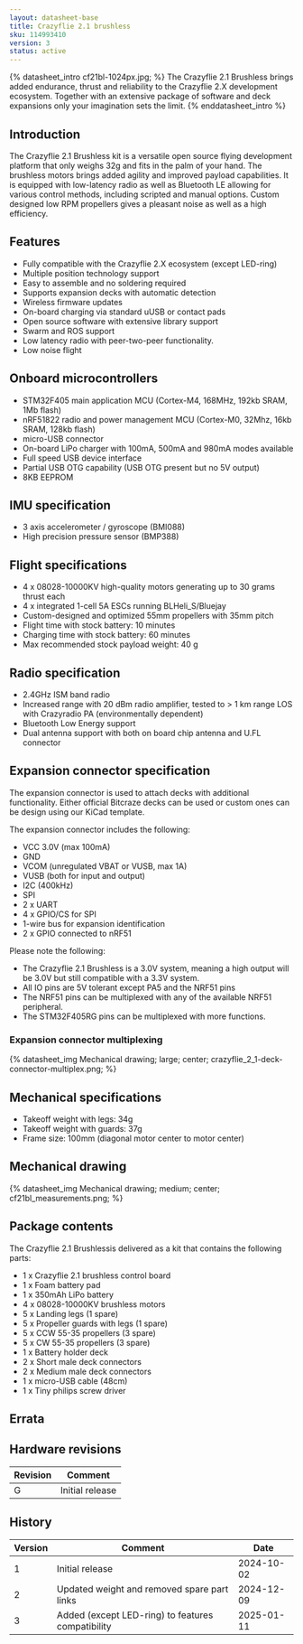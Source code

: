 ```yaml
---
layout: datasheet-base
title: Crazyflie 2.1 brushless
sku: 114993410
version: 3
status: active
---
```


{% datasheet_intro cf21bl-1024px.jpg; %}
The Crazyflie 2.1 Brushless brings added endurance, thrust and reliability to the Crazyflie 2.X development ecosystem. Together with an extensive package of software and deck expansions only your imagination sets the limit.
{% enddatasheet_intro %}

## Introduction

The Crazyflie 2.1 Brushless kit is a versatile open source flying development platform that only weighs 32g and fits in the palm of your hand. The brushless motors brings added agility and improved payload capabilities. It is equipped with low-latency radio as well as Bluetooth LE allowing for various control methods, including scripted and manual options. Custom designed low RPM propellers gives a pleasant noise as well as a high efficiency. 

## Features

* Fully compatible with the Crazyflie 2.X ecosystem (except LED-ring)
* Multiple position technology support
* Easy to assemble and no soldering required
* Supports expansion decks with automatic detection
* Wireless firmware updates
* On-board charging via standard uUSB or contact pads
* Open source software with extensive library support
* Swarm and ROS support
* Low latency radio with peer-two-peer functionality.
* Low noise flight

## Onboard microcontrollers

* STM32F405 main application MCU (Cortex-M4, 168MHz, 192kb SRAM, 1Mb flash)
* nRF51822 radio and power management MCU (Cortex-M0, 32Mhz, 16kb SRAM, 128kb flash)
* micro-USB connector
* On-board LiPo charger with 100mA, 500mA and 980mA modes available
* Full speed USB device interface
* Partial USB OTG capability (USB OTG present but no 5V output)
* 8KB EEPROM

## IMU specification

* 3 axis accelerometer / gyroscope (BMI088)
* High precision pressure sensor (BMP388)

## Flight specifications

* 4 x 08028-10000KV high-quality motors generating up to 30 grams thrust each
* 4 x integrated 1-cell 5A ESCs running BLHeli_S/Bluejay
* Custom-designed and optimized 55mm propellers with 35mm pitch
* Flight time with stock battery: 10 minutes
* Charging time with stock battery: 60 minutes
* Max recommended stock payload weight: 40 g

## Radio specification

* 2.4GHz ISM band radio
* Increased range with 20 dBm radio amplifier, tested to > 1 km range LOS with Crazyradio PA (environmentally dependent)
* Bluetooth Low Energy support
* Dual antenna support with both on board chip antenna and U.FL connector

## Expansion connector specification

The expansion connector is used to attach decks with additional functionality. Either official Bitcraze decks
can be used or custom ones can be design using our KiCad template.

The expansion connector includes the following:

* VCC 3.0V (max 100mA)
* GND
* VCOM (unregulated VBAT or VUSB, max 1A)
* VUSB (both for input and output)
* I2C (400kHz)
* SPI
* 2 x UART
* 4 x GPIO/CS for SPI
* 1-wire bus for expansion identification
* 2 x GPIO connected to nRF51

Please note the following:

* The Crazyflie 2.1 Brushless is a 3.0V system, meaning a high output will be 3.0V but still compatible with a 3.3V system.
* All IO pins are 5V tolerant except PA5 and the NRF51 pins
* The NRF51 pins can be multiplexed with any of the available NRF51 peripheral.
* The STM32F405RG pins can be multiplexed with more functions.

### Expansion connector multiplexing

{% datasheet_img Mechanical drawing; large; center; crazyflie_2_1-deck-connector-multiplex.png; %}

## Mechanical specifications

* Takeoff weight with legs: 34g 
* Takeoff weight with guards: 37g 
* Frame size: 100mm (diagonal motor center to motor center)

## Mechanical drawing

{% datasheet_img Mechanical drawing; medium; center; cf21bl_measurements.png; %}

## Package contents

The Crazyflie 2.1 Brushlessis delivered as a kit that contains the following parts:

* 1 x Crazyflie 2.1 brushless control board
* 1 x Foam battery pad
* 1 x 350mAh LiPo battery
* 4 x 08028-10000KV brushless motors
* 5 x Landing legs (1 spare)
* 5 x Propeller guards with legs (1 spare)
* 5 x CCW 55-35 propellers (3 spare)
* 5 x CW 55-35 propellers (3 spare)
* 1 x Battery holder deck
* 2 x Short male deck connectors
* 2 x Medium male deck connectors
* 1 x micro-USB cable (48cm)
* 1 x Tiny philips screw driver

## Errata

## Hardware revisions

| Revision | Comment |
| ------- | ------- |
| G | Initial release |

## History

| Version | Comment | Date |
| ------- | ------- | ---- |
| 1 | Initial release | 2024-10-02 |
| 2 | Updated  weight and removed spare part links | 2024-12-09 |
| 3 | Added (except LED-ring) to features compatibility | 2025-01-11 |

